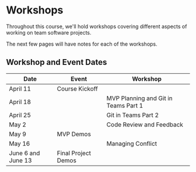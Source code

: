 # Workshops

Throughout this course, we'll hold workshops covering different aspects of working on team software projects.

The next few pages will have notes for each of the workshops.

## Workshop and Event Dates

| **Date** | **Event** | **Workshop** |
|---|---|---|
| April 11 | Course Kickoff |  |
| April 18 |  | MVP Planning and Git in Teams Part 1 |
| April 25 |  | Git in Teams Part 2 |
| May 2 |  | Code Review and Feedback |
| May 9 | MVP Demos |  |
| May 16 |  | Managing Conflict |
| June 6 and June 13 | Final Project Demos |  |
